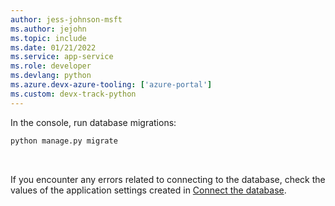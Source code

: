 ```yaml
---
author: jess-johnson-msft
ms.author: jejohn
ms.topic: include
ms.date: 01/21/2022
ms.service: app-service
ms.role: developer
ms.devlang: python
ms.azure.devx-azure-tooling: ['azure-portal']
ms.custom: devx-track-python
---
```


In the console, run database migrations: <br />

```bash
python manage.py migrate
```
<br />

If you encounter any errors related to connecting to the database, check the values of the application settings created in [Connect the database](#connect-the-app-to-the-database).

